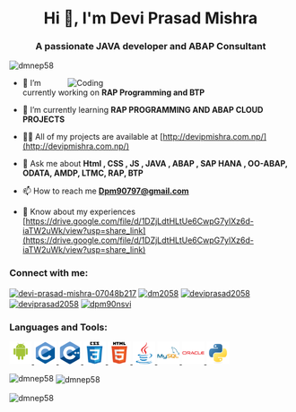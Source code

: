 
<h1 align="center">Hi 👋, I'm Devi Prasad Mishra</h1>
<h3 align="center">A passionate JAVA developer and ABAP Consultant</h3>
<p align="left"> <img src="https://komarev.com/ghpvc/?username=dmnep58&label=Profile%20views&color=0e75b6&style=flat" alt="dmnep58" /> </p>
<img align="right" alt="Coding" width="400" src="https://cdn.dribbble.com/users/1162077/screenshots/3848914/programmer.gif">


- 🔭 I’m currently working on **RAP Programming and BTP**

- 🌱 I’m currently learning **RAP PROGRAMMING AND ABAP CLOUD PROJECTS**

- 👨‍💻 All of my projects are available at [http://devipmishra.com.np/](http://devipmishra.com.np/)

- 💬 Ask me about **Html , CSS , JS , JAVA , ABAP , SAP HANA , OO-ABAP, ODATA, AMDP, LTMC, RAP, BTP**

- 📫 How to reach me **Dpm90797@gmail.com**

- 📄 Know about my experiences [https://drive.google.com/file/d/1DZjLdtHLtUe6CwpG7ylXz6d-iaTW2uWk/view?usp=share_link](https://drive.google.com/file/d/1DZjLdtHLtUe6CwpG7ylXz6d-iaTW2uWk/view?usp=share_link)

<h3 align="left">Connect with me:</h3>
<p align="left">
<a href="https://linkedin.com/in/devi-prasad-mishra-07048b217" target="blank"><img align="center" src="https://raw.githubusercontent.com/rahuldkjain/github-profile-readme-generator/master/src/images/icons/Social/linked-in-alt.svg" alt="devi-prasad-mishra-07048b217" height="30" width="40" /></a>
<a href="https://fb.com/dm2058" target="blank"><img align="center" src="https://raw.githubusercontent.com/rahuldkjain/github-profile-readme-generator/master/src/images/icons/Social/facebook.svg" alt="dm2058" height="30" width="40" /></a>
<a href="https://www.hackerrank.com/deviprasad2058" target="blank"><img align="center" src="https://raw.githubusercontent.com/rahuldkjain/github-profile-readme-generator/master/src/images/icons/Social/hackerrank.svg" alt="deviprasad2058" height="30" width="40" /></a>
<a href="https://www.hackerearth.com/deviprasad2058" target="blank"><img align="center" src="https://raw.githubusercontent.com/rahuldkjain/github-profile-readme-generator/master/src/images/icons/Social/hackerearth.svg" alt="deviprasad2058" height="30" width="40" /></a>
<a href="https://auth.geeksforgeeks.org/user/dpm90nsvi" target="blank"><img align="center" src="https://raw.githubusercontent.com/rahuldkjain/github-profile-readme-generator/master/src/images/icons/Social/geeks-for-geeks.svg" alt="dpm90nsvi" height="30" width="40" /></a>
</p>

<h3 align="left">Languages and Tools:</h3>
<p align="left"> <a href="https://developer.android.com" target="_blank" rel="noreferrer"> <img src="https://raw.githubusercontent.com/devicons/devicon/master/icons/android/android-original-wordmark.svg" alt="android" width="40" height="40"/> </a> <a href="https://www.cprogramming.com/" target="_blank" rel="noreferrer"> <img src="https://raw.githubusercontent.com/devicons/devicon/master/icons/c/c-original.svg" alt="c" width="40" height="40"/> </a> <a href="https://www.w3schools.com/cpp/" target="_blank" rel="noreferrer"> <img src="https://raw.githubusercontent.com/devicons/devicon/master/icons/cplusplus/cplusplus-original.svg" alt="cplusplus" width="40" height="40"/> </a> <a href="https://www.w3schools.com/css/" target="_blank" rel="noreferrer"> <img src="https://raw.githubusercontent.com/devicons/devicon/master/icons/css3/css3-original-wordmark.svg" alt="css3" width="40" height="40"/> </a> <a href="https://www.w3.org/html/" target="_blank" rel="noreferrer"> <img src="https://raw.githubusercontent.com/devicons/devicon/master/icons/html5/html5-original-wordmark.svg" alt="html5" width="40" height="40"/> </a> <a href="https://www.java.com" target="_blank" rel="noreferrer"> <img src="https://raw.githubusercontent.com/devicons/devicon/master/icons/java/java-original.svg" alt="java" width="40" height="40"/> </a> <a href="https://www.mysql.com/" target="_blank" rel="noreferrer"> <img src="https://raw.githubusercontent.com/devicons/devicon/master/icons/mysql/mysql-original-wordmark.svg" alt="mysql" width="40" height="40"/> </a> <a href="https://www.oracle.com/" target="_blank" rel="noreferrer"> <img src="https://raw.githubusercontent.com/devicons/devicon/master/icons/oracle/oracle-original.svg" alt="oracle" width="40" height="40"/> </a> <a href="https://www.python.org" target="_blank" rel="noreferrer"> <img src="https://raw.githubusercontent.com/devicons/devicon/master/icons/python/python-original.svg" alt="python" width="40" height="40"/> </a> </p>

<p><img align="left" src="https://github-readme-stats.vercel.app/api/top-langs?username=dmnep58&show_icons=true&locale=en&layout=compact" alt="dmnep58" /></p>

<p>&nbsp;<img align="center" src="https://github-readme-stats.vercel.app/api?username=dmnep58&show_icons=true&locale=en" alt="dmnep58" /></p>

<p><img align="center" src="https://github-readme-streak-stats.herokuapp.com/?user=dmnep58&" alt="dmnep58" /></p>
